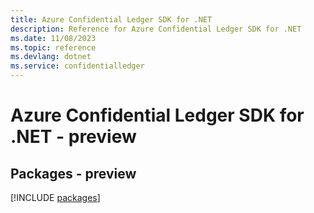 ```yaml
---
title: Azure Confidential Ledger SDK for .NET
description: Reference for Azure Confidential Ledger SDK for .NET
ms.date: 11/08/2023
ms.topic: reference
ms.devlang: dotnet
ms.service: confidentialledger
---
```

# Azure Confidential Ledger SDK for .NET - preview
## Packages - preview
[!INCLUDE [packages](confidential-ledger-index.md)]